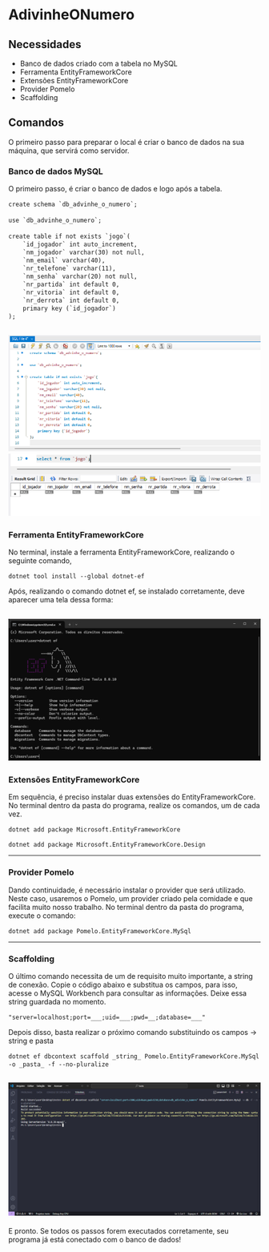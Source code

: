 # AdivinheONumero

## Necessidades
- Banco de dados criado com a tabela no MySQL 
- Ferramenta EntityFrameworkCore 
- Extensões EntityFrameworkCore 
- Provider Pomelo
- Scaffolding

## Comandos 
O primeiro passo para preparar o local é criar o banco de dados na sua máquina, que servirá como servidor.

### Banco de dados MySQL
O primeiro passo, é criar o banco de dados e logo após a tabela.
```
create schema `db_advinhe_o_numero`;

use `db_advinhe_o_numero`;

create table if not exists `jogo`(
	`id_jogador` int auto_increment,
    `nm_jogador` varchar(30) not null,
    `nm_email` varchar(40),
    `nr_telefone` varchar(11),
    `nm_senha` varchar(20) not null,
    `nr_partida` int default 0,
    `nr_vitoria` int default 0,
    `nr_derrota` int default 0,
    primary key (`id_jogador`)
);
```

![Criando banco e tabela](img/bd_1.png)
![Visualizando tabela](img/bd_2.png)
---
### Ferramenta EntityFrameworkCore
No terminal, instale a ferramenta EntityFrameworkCore, realizando o seguinte comando,

```
dotnet tool install --global dotnet-ef
```
Após, realizando o comando dotnet ef, se instalado corretamente, deve aparecer uma tela dessa forma:

![Foto dotnet ef](img/dotnet-ef.png)
---
### Extensões EntityFrameworkCore

Em sequência, é preciso instalar duas extensões do EntityFrameworkCore. No terminal dentro da pasta do programa, realize os comandos, um de cada vez.

```
dotnet add package Microsoft.EntityFrameworkCore
```
```
dotnet add package Microsoft.EntityFrameworkCore.Design
```
---
### Provider Pomelo
Dando continuidade, é necessário instalar o provider que será utilizado. Neste caso, usaremos o Pomelo, um provider criado pela comidade e que facilita muito nosso trabalho. No terminal dentro da pasta do programa, execute o comando:

```
dotnet add package Pomelo.EntityFrameworkCore.MySql
```
---
### Scaffolding
O último comando necessita de um de requisito muito importante, a string de conexão. Copie o código abaixo e substitua os campos, para isso, acesse o MySQL Workbench para consultar as informações. Deixe essa string guardada no momento.

```
"server=localhost;port=___;uid=___;pwd=__;database=___" 
```

Depois disso, basta realizar o próximo comando substituindo os campos -> string e pasta

```
dotnet ef dbcontext scaffold _string_ Pomelo.EntityFrameworkCore.MySql -o _pasta_ -f --no-pluralize
```

![Mensagem de sucesso](img/scaffold.png)
---
E pronto. Se todos os passos forem executados corretamente, seu programa já está conectado com o banco de dados!